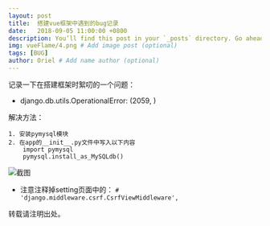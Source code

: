 ```yaml
---
layout: post
title:  搭建vue框架中遇到的bug记录
date:   2018-09-05 11:00:00 +0800
description: You’ll find this post in your `_posts` directory. Go ahead and edit it and re-build the site to see your changes. # Add post description (optional)
img: vueFlame/4.png # Add image post (optional)
tags: [BUG]
author: Oriel # Add name author (optional)
---
```





记录一下在搭建框架时絮叨的一个问题：
- django.db.utils.OperationalError: (2059, <NULL>)

解决方法：


    1. 安装pymysql模块
    2. 在app的__init__.py文件中写入以下内容
        import pymysql
        pymysql.install_as_MySQLdb()

   ![截图]({{site.baseurl}}/assets/img/vuebug/1.png)

- 注意注释掉setting页面中的：
`# 'django.middleware.csrf.CsrfViewMiddleware',`

转载请注明出处。
